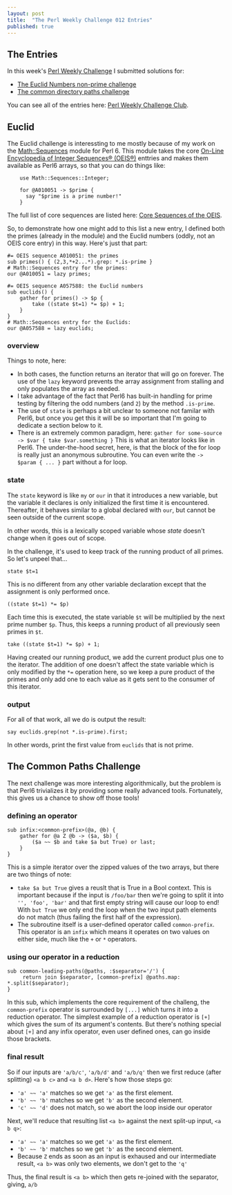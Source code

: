 ```yaml
---
layout: post
title:  "The Perl Weekly Challenge 012 Entries"
published: true
---
```


## The Entries

In this week's
[Perl Weekly Challenge](https://perlweeklychallenge.org/blog/perl-weekly-challenge-012/)
I submitted solutions for:

* [The Euclid Numbers non-prime challenge](https://github.com/ajs/tools/blob/master/puzzles/perlweeklychallenge/euclid-challenge.p6)
* [The common directory paths challenge](https://github.com/ajs/tools/blob/master/puzzles/perlweeklychallenge/common-directory-paths.p6)

You can see all of the entries here: [Perl Weekly Challenge Club](https://github.com/manwar/perlweeklychallenge-club/tree/master/challenge-012).

## Euclid

The Euclid challenge is interessting to me mostly because of my work on the [Math::Sequences](https://github.com/ajs/perl6-Math-Sequences) module for Perl 6. This module takes the core 
[On-Line Encyclopedia of Integer Sequences® (OEIS®)](https://oeis.org/) enttries and makes them available as Perl6 arrays, so that you can do things like:

```perl6
    use Math::Sequences::Integer;
    
    for @A010051 -> $prime {
      say "$prime is a prime number!"
    }
```

The full list of core sequences are listed here: [Core Sequences of the OEIS](http://oeis.org/wiki/Index_to_OEIS:_Section_Cor#core).

So, to demonstrate how one might add to this list a new entry, I defined both the primes (already in the module) and the Euclid numbers (oddly, not an OEIS core entry) in this way. Here's just that part:

    #= OEIS sequence A010051: the primes
    sub primes() { (2,3,*+2...*).grep: *.is-prime }
    # Math::Sequences entry for the primes:
    our @A010051 = lazy primes;
    
    #= OEIS sequence A057588: the Euclid numbers
    sub euclids() {
        gather for primes() -> $p {
            take ((state $t=1) *= $p) + 1;
        }
    }
    # Math::Sequences entry for the Euclids:
    our @A057588 = lazy euclids;
    
### overview

Things to note, here:

* In both cases, the function returns an iterator that will go on forever. The use of the `lazy` keyword prevents the array assignment from stalling and only populates the array as needed.
* I take advantage of the fact that Perl6 has built-in handling for prime testing by filtering the odd numbers (and `2`) by the method `.is-prime`.
* The use of `state` is perhaps a bit unclear to someone not familar with Perl6, but once you get this it will be so important that I'm going to dedicate a section below to it.
* There is an extremely common paradigm, here: `gather for some-source -> $var { take $var.something }` This is what an iterator looks like in Perl6. The under-the-hood secret, here, is that the block of the for loop is really just an anonymous subroutine. You can even write the `-> $param { ... }` part without a for loop.

### state

The `state` keyword is like `my` or `our` in that it introduces a new variable, but the variable it declares is only initialized the first time it is encountered. Thereafter, it behaves similar to a global declared with `our`, but cannot be seen outside of the current scope.

In other words, this is a lexically scoped variable whose _state_ doesn't change when it goes out of scope.

In the challenge, it's used to keep track of the running product of all primes. So let's unpeel that...

    state $t=1

This is no different from any other variable declaration except that the assignment is only performed once.

    ((state $t=1) *= $p)

Each time this is executed, the state variable `$t` will be multiplied by the next prime number `$p`. Thus, this keeps a running product of all previously seen primes in `$t`.

    take ((state $t=1) *= $p) + 1;

Having created our running product, we add the current product plus one to the iterator. The addition of one doesn't affect the state variable which is only modified by the `*=` operation here, so we keep a pure product of the primes and only add one to each value as it gets sent to the consumer of this iterator.

### output

For all of that work, all we do is output the result:

    say euclids.grep(not *.is-prime).first;

In other words, print the first value from `euclids` that is not prime.

## The Common Paths Challenge

The next challenge was more interesting algorithmically, but the problem is that Perl6 trivializes it by providing some really advanced tools. Fortunately, this gives us a chance to show off those tools!

### defining an operator

    sub infix:<common-prefix>(@a, @b) {
        gather for @a Z @b -> ($a, $b) {
            ($a ~~ $b and take $a but True) or last;
        }
    }

This is a simple iterator over the zipped values of the two arrays, but there are two things of note:

* `take $a but True` gives a reuslt that is True in a Bool context. This is important because if the input is `/foo/bar` then we're going to split it into `'', 'foo', 'bar'` and that first empty string will cause our loop to end! With `but True` we only end the loop when the two input path elements do not match (thus failing the first half of the expression).
* The subroutine itself is a user-defined operator called `common-prefix`. This operator is an `infix` which means it operates on two values on either side, much like the `+` or `*` operators.

### using our operator in a reduction

    sub common-leading-paths(@paths, :$separator='/') {
         return join $separator, [common-prefix] @paths.map: *.split($separator);
    }

In this sub, which implements the core requirement of the challeng, the `common-prefix` operator is surrounded by `[...]` which turns it into a reduction operator. The simplest example of a reduction operator is `[+]` which gives the sum of its argument's contents. But there's nothing special about `[+]` and any infix operator, even user defined ones, can go inside those brackets.

### final result

So if our inputs are `'a/b/c'`, `'a/b/d'` and `'a/b/q'` then we first reduce (after splitting) `<a b c>` and `<a b d>`. Here's how those steps go:

* `'a' ~~ 'a'` matches so we get `'a'` as the first element.
* `'b' ~~ 'b'` matches so we get `'b'` as the second element.
* `'c' ~~ 'd'` does not match, so we abort the loop inside our operator

Next, we'll reduce that resulting list `<a b>` against the next split-up input, `<a b q>`:

* `'a' ~~ 'a'` matches so we get `'a'` as the first element.
* `'b' ~~ 'b'` matches so we get `'b'` as the second element.
* Because `Z` ends as soon as an input is exhaused and our intermediate result, `<a b>` was only two elements, we don't get to the `'q'`

Thus, the final result is `<a b>` which then gets re-joined with the separator, giving, `a/b`
